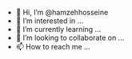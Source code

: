 - 👋 Hi, I’m @hamzehhosseine
- 👀 I’m interested in ...
- 🌱 I’m currently learning ...
- 💞️ I’m looking to collaborate on ...
- 📫 How to reach me ...

<!---
hamzehhosseine/hamzehhosseine is a ✨ special ✨ repository because its `README.md` (this file) appears on your GitHub profile.
You can click the Preview link to take a look at your changes.
--->
